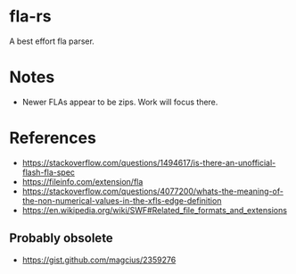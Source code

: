 # fla-rs
A best effort fla parser.

# Notes
 * Newer FLAs appear to be zips. Work will focus there.

# References
* https://stackoverflow.com/questions/1494617/is-there-an-unofficial-flash-fla-spec
* https://fileinfo.com/extension/fla
* https://stackoverflow.com/questions/4077200/whats-the-meaning-of-the-non-numerical-values-in-the-xfls-edge-definition
* https://en.wikipedia.org/wiki/SWF#Related_file_formats_and_extensions

## Probably obsolete
* https://gist.github.com/magcius/2359276